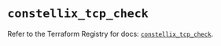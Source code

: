 # `constellix_tcp_check`

Refer to the Terraform Registry for docs: [`constellix_tcp_check`](https://registry.terraform.io/providers/constellix/constellix/0.4.6/docs/resources/tcp_check).
